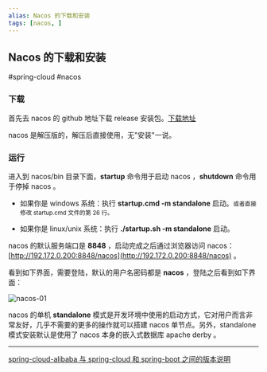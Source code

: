 ```yaml
---
alias: Nacos 的下载和安装
tags: [nacos, ]
---
```


## Nacos 的下载和安装

#spring-cloud #nacos 

### 下载

首先去 nacos 的 github 地址下载 release 安装包。[下载地址](https://github.com/alibaba/nacos/releases)

nacos 是解压版的，解压后直接使用，无"安装"一说。

### 运行

进入到 nacos/bin 目录下面，**startup** 命令用于启动 nacos ，**shutdown** 命令用于停掉 nacos 。

- 如果你是 windows 系统：执行 **startup.cmd -m standalone** 启动。<small>或者直接修改 startup.cmd 文件的第 26 行。</small>

- 如果你是 linux/unix 系统：执行 **./startup.sh -m standalone** 启动。

nacos 的默认服务端口是 **8848** ，启动完成之后通过浏览器访问 nacos：[http://192.172.0.200:8848/nacos](http://192.172.0.200:8848/nacos) 。

看到如下界面，需要登陆，默认的用户名密码都是 **nacos** ，登陆之后看到如下界面：

![nacos-01](https://woniumd.oss-cn-hangzhou.aliyuncs.com/java/hemiao/20220627171148.png)

nacos 的单机 **standalone** 模式是开发环境中使用的启动方式，它对用户而言非常友好，几乎不需要的更多的操作就可以搭建 nacos 单节点。另外，standalone 模式安装默认是使用了 nacos 本身的嵌入式数据库 apache derby 。

---

[spring-cloud-alibaba 与 spring-cloud 和 spring-boot 之间的版本说明](https://github.com/alibaba/spring-cloud-alibaba/wiki/%E7%89%88%E6%9C%AC%E8%AF%B4%E6%98%8E)

